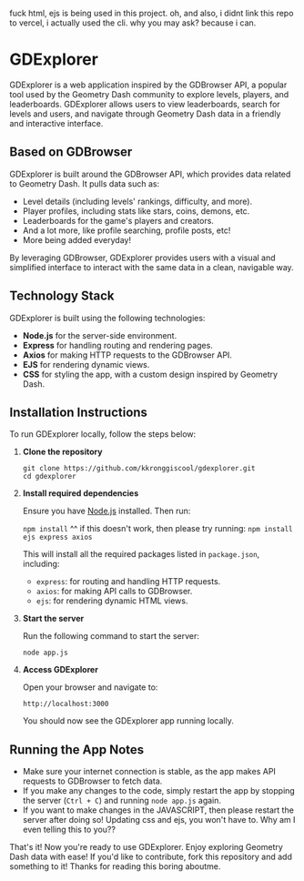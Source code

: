﻿fuck html, ejs is being used in this project.
oh, and also, i didnt link this repo to vercel, i actually used the cli. why you may ask? because i can.
# GDExplorer

GDExplorer is a web application inspired by the GDBrowser API, a popular tool used by the Geometry Dash community to explore levels, players, and leaderboards. GDExplorer allows users to view leaderboards, search for levels and users, and navigate through Geometry Dash data in a friendly and interactive interface.

## Based on GDBrowser

GDExplorer is built around the GDBrowser API, which provides data related to Geometry Dash. It pulls data such as:

- Level details (including levels' rankings, difficulty, and more).
- Player profiles, including stats like stars, coins, demons, etc.
- Leaderboards for the game's players and creators.
- And a lot more, like profile searching, profile posts, etc!
- More being added everyday!

By leveraging GDBrowser, GDExplorer provides users with a visual and simplified interface to interact with the same data in a clean, navigable way.

## Technology Stack

GDExplorer is built using the following technologies:

- **Node.js** for the server-side environment.
- **Express** for handling routing and rendering pages.
- **Axios** for making HTTP requests to the GDBrowser API.
- **EJS** for rendering dynamic views.
- **CSS** for styling the app, with a custom design inspired by Geometry Dash.

## Installation Instructions

To run GDExplorer locally, follow the steps below:

1. **Clone the repository**

   ```git clone https://github.com/kkronggiscool/gdexplorer.git```  
   ```cd gdexplorer```

2. **Install required dependencies**

   Ensure you have [Node.js](https://nodejs.org/) installed. Then run:

   ```npm install```
   ^^ if this doesn't work, then please try running:
   ```npm install ejs express axios```

   This will install all the required packages listed in ```package.json```, including:

   - ```express```: for routing and handling HTTP requests.
   - ```axios```: for making API calls to GDBrowser.
   - ```ejs```: for rendering dynamic HTML views.

3. **Start the server**

   Run the following command to start the server:

   ```node app.js```

4. **Access GDExplorer**

   Open your browser and navigate to:

   ```http://localhost:3000```

   You should now see the GDExplorer app running locally.


## Running the App Notes
- Make sure your internet connection is stable, as the app makes API requests to GDBrowser to fetch data.
- If you make any changes to the code, simply restart the app by stopping the server (```Ctrl + C```) and running ```node app.js``` again.
- If you want to make changes in the JAVASCRIPT, then please restart the server after doing so! Updating css and ejs, you won't have to. Why am I even telling this to you??

That's it! Now you're ready to use GDExplorer. Enjoy exploring Geometry Dash data with ease!
If you'd like to contribute, fork this repository and add something to it! Thanks for reading this boring aboutme.
